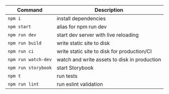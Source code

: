 | Command | Description |
|-|-|
| `npm i` | install dependencies
| `npm start` | alias for npm run dev |
| `npm run dev` | start dev server with live reloading |
| `npm run build` | write static site to disk |
| `npm run ci` | write static site to disk for production/CI |
| `npm run watch-dev` | watch and write assets to disk in production |
| `npm run storybook` | start Storybook |
| `npm t` | run tests |
| `npm run lint` | run eslint validation |
